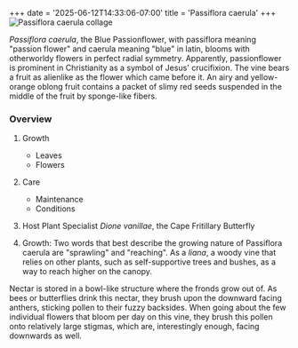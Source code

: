 +++
date = '2025-06-12T14:33:06-07:00'
title = 'Passiflora caerula'
+++
![Passiflora caerula collage](pcaerula.jpeg)

*Passiflora caerula*, the Blue Passionflower, with passiflora meaning "passion flower" and caerula meaning "blue" in latin, blooms with otherworldy flowers in perfect radial symmetry. Apparently, passionflower is prominent in Christianity as a symbol of Jesus' crucifixion. The vine bears a fruit as alienlike as the flower which came before it. An airy and yellow-orange oblong fruit contains a packet of slimy red seeds suspended in the middle of the fruit by sponge-like fibers.

### Overview
1. Growth
    - Leaves
    - Flowers
2. Care
    - Maintenance 
    - Conditions 
3. Host Plant Specialist *Dione vanillae*, the Cape Fritillary Butterfly

1. Growth:
Two words that best describe the growing nature of Passiflora caerula are "sprawling" and "reaching". As a *liana*, a woody vine that relies on other plants, such as self-supportive trees and bushes, as a way to reach higher on the canopy.







Nectar is stored in a bowl-like structure where the fronds grow out of. As bees or butterflies drink this nectar, they brush upon the downward facing anthers, sticking pollen to their fuzzy backsides. When going about the few individual flowers that bloom per day on this vine, they brush this pollen onto relatively large stigmas, which are, interestingly enough, facing downwards as well.

